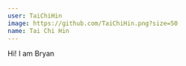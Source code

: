 ```yaml
---
user: TaiChiHin
image: https://github.com/TaiChiHin.png?size=50
name: Tai Chi Hin
---
```

Hi! I am Bryan
